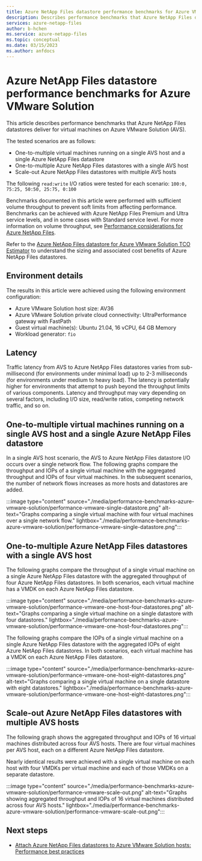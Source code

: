 ```yaml
---
title: Azure NetApp Files datastore performance benchmarks for Azure VMware Solution | Microsoft Docs
description: Describes performance benchmarks that Azure NetApp Files datastores deliver for virtual machines on Azure VMware Solution.
services: azure-netapp-files
author: b-hchen
ms.service: azure-netapp-files
ms.topic: conceptual
ms.date: 03/15/2023
ms.author: anfdocs
---
```

# Azure NetApp Files datastore performance benchmarks for Azure VMware Solution

This article describes performance benchmarks that Azure NetApp Files datastores deliver for virtual machines on Azure VMware Solution (AVS). 

The tested scenarios are as follows: 
* One-to-multiple virtual machines running on a single AVS host and a single Azure NetApp Files datastore   
* One-to-multiple Azure NetApp Files datastores with a single AVS host
* Scale-out Azure NetApp Files datastores with multiple AVS hosts 

The following `read:write` I/O ratios were tested for each scenario: `100:0, 75:25, 50:50, 25:75, 0:100` 

Benchmarks documented in this article were performed with sufficient volume throughput to prevent soft limits from affecting performance. Benchmarks can be achieved with Azure NetApp Files Premium and Ultra service levels, and in some cases with Standard service level. For more information on volume throughput, see [Performance considerations for Azure NetApp Files](azure-netapp-files-performance-considerations.md).

Refer to the [Azure NetApp Files datastore for Azure VMware Solution TCO Estimator](https://aka.ms/anfavscalc) to understand the sizing and associated cost benefits of Azure NetApp Files datastores.

## Environment details  

The results in this article were achieved using the following environment configuration:

* Azure VMware Solution host size: AV36
* Azure VMware Solution private cloud connectivity: UltraPerformance gateway with FastPath
* Guest virtual machine(s): Ubuntu 21.04, 16 vCPU, 64 GB Memory
* Workload generator: `fio`

## Latency

Traffic latency from AVS to Azure NetApp Files datastores varies from sub-millisecond (for environments under minimal load) up to 2-3 milliseconds (for environments under medium to heavy load). The latency is potentially  higher for environments that attempt to push beyond the throughput limits of various components. Latency and throughput may vary depending on several factors, including I/O size, read/write ratios, competing network traffic, and so on.

## One-to-multiple virtual machines running on a single AVS host and a single Azure NetApp Files datastore

In a single AVS host scenario, the AVS to Azure NetApp Files datastore I/O occurs over a single network flow. The following graphs compare the throughput and IOPs of a single virtual machine with the aggregated throughput and IOPs of four virtual machines. In the subsequent scenarios, the number of network flows increases as more hosts and datastores are added.

:::image type="content" source="./media/performance-benchmarks-azure-vmware-solution/performance-vmware-single-datastore.png" alt-text="Graphs comparing a single virtual machine with four virtual machines over a single network flow." lightbox="./media/performance-benchmarks-azure-vmware-solution/performance-vmware-single-datastore.png":::

## One-to-multiple Azure NetApp Files datastores with a single AVS host

The following graphs compare the throughput of a single virtual machine on a single Azure NetApp Files datastore with the aggregated throughput of four Azure NetApp Files datastores. In both scenarios, each virtual machine has a VMDK on each Azure NetApp Files datastore.

:::image type="content" source="./media/performance-benchmarks-azure-vmware-solution/performance-vmware-one-host-four-datastores.png" alt-text="Graphs comparing a single virtual machine on a single datastore with four datastores." lightbox="./media/performance-benchmarks-azure-vmware-solution/performance-vmware-one-host-four-datastores.png":::

The following graphs compare the IOPs of a single virtual machine on a single Azure NetApp Files datastore with the aggregated IOPs of eight Azure NetApp Files datastores. In both scenarios, each virtual machine has a VMDK on each Azure NetApp Files datastore.

:::image type="content" source="./media/performance-benchmarks-azure-vmware-solution/performance-vmware-one-host-eight-datastores.png" alt-text="Graphs comparing a single virtual machine on a single datastore with eight datastores." lightbox="./media/performance-benchmarks-azure-vmware-solution/performance-vmware-one-host-eight-datastores.png":::

## Scale-out Azure NetApp Files datastores with multiple AVS hosts

The following graph shows the aggregated throughput and IOPs of 16 virtual machines distributed across four AVS hosts. There are four virtual machines per AVS host, each on a different Azure NetApp Files datastore.

Nearly identical results were achieved with a single virtual machine on each host with four VMDKs per virtual machine and each of those VMDKs on a separate datastore. 

:::image type="content" source="./media/performance-benchmarks-azure-vmware-solution/performance-vmware-scale-out.png" alt-text="Graphs showing aggregated throughput and IOPs of 16 virtual machines distributed across four AVS hosts." lightbox="./media/performance-benchmarks-azure-vmware-solution/performance-vmware-scale-out.png":::

## Next steps

- [Attach Azure NetApp Files datastores to Azure VMware Solution hosts: Performance best practices ](../azure-vmware/attach-azure-netapp-files-to-azure-vmware-solution-hosts.md#performance-best-practices)
